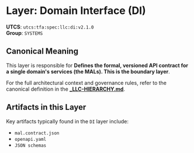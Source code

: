 # Layer: Domain Interface (DI)

**UTCS**: `utcs:tfa:spec:llc:di:v2.1.0`  
**Group**: `SYSTEMS`

## Canonical Meaning

This layer is responsible for **Defines the formal, versioned API contract for a single domain's services (the MALs). This is the boundary layer**.

For the full architectural context and governance rules, refer to the canonical definition in the
[**_LLC-HIERARCHY.md**](../../../../_LLC-HIERARCHY.md#31-systems-group).

## Artifacts in this Layer

Key artifacts typically found in the `DI` layer include:
- `mal.contract.json`
- `openapi.yaml`
- `JSON schemas`